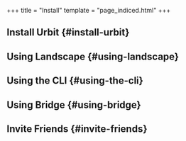 +++
title = "Install"
template = "page_indiced.html"
+++

## Install Urbit {#install-urbit}

## Using Landscape {#using-landscape}

## Using the CLI {#using-the-cli}

## Using Bridge {#using-bridge}

## Invite Friends {#invite-friends}
